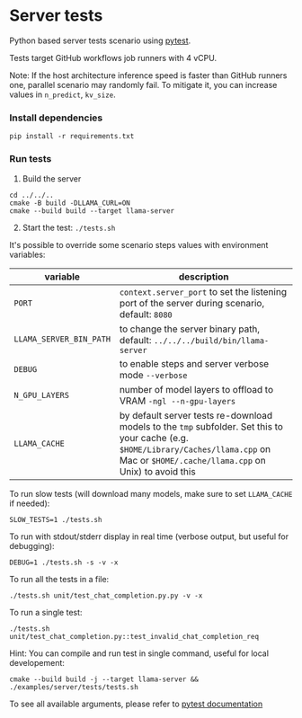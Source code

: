 # Server tests

Python based server tests scenario using [pytest](https://docs.pytest.org/en/stable/).

Tests target GitHub workflows job runners with 4 vCPU.

Note: If the host architecture inference speed is faster than GitHub runners one, parallel scenario may randomly fail.
To mitigate it, you can increase values in `n_predict`, `kv_size`.

### Install dependencies

`pip install -r requirements.txt`

### Run tests

1. Build the server

```shell
cd ../../..
cmake -B build -DLLAMA_CURL=ON
cmake --build build --target llama-server
```

2. Start the test: `./tests.sh`

It's possible to override some scenario steps values with environment variables:

| variable                 | description                                                                                    |
|--------------------------|------------------------------------------------------------------------------------------------|
| `PORT`                   | `context.server_port` to set the listening port of the server during scenario, default: `8080` |
| `LLAMA_SERVER_BIN_PATH`  | to change the server binary path, default: `../../../build/bin/llama-server`                         |
| `DEBUG`                  | to enable steps and server verbose mode `--verbose`                                       |
| `N_GPU_LAYERS`           | number of model layers to offload to VRAM `-ngl --n-gpu-layers`                                |
| `LLAMA_CACHE`            | by default server tests re-download models to the `tmp` subfolder. Set this to your cache (e.g. `$HOME/Library/Caches/llama.cpp` on Mac or `$HOME/.cache/llama.cpp` on Unix) to avoid this |

To run slow tests (will download many models, make sure to set `LLAMA_CACHE` if needed):

```shell
SLOW_TESTS=1 ./tests.sh
```

To run with stdout/stderr display in real time (verbose output, but useful for debugging):

```shell
DEBUG=1 ./tests.sh -s -v -x
```

To run all the tests in a file:

```shell
./tests.sh unit/test_chat_completion.py.py -v -x
```

To run a single test:

```shell
./tests.sh unit/test_chat_completion.py::test_invalid_chat_completion_req
```

Hint: You can compile and run test in single command, useful for local developement:

```shell
cmake --build build -j --target llama-server && ./examples/server/tests/tests.sh
```

To see all available arguments, please refer to [pytest documentation](https://docs.pytest.org/en/stable/how-to/usage.html)
